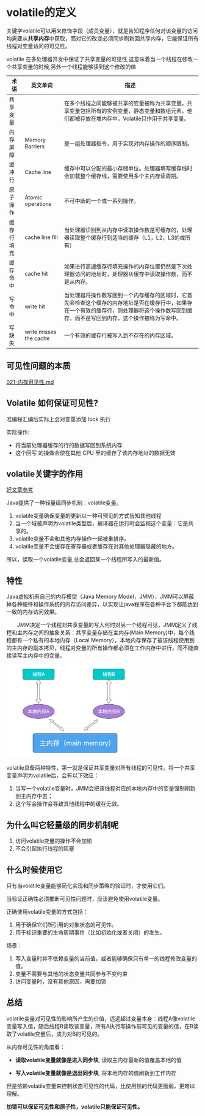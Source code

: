 # volatile的定义
关键字volatile可以用来修饰字段（成员变量），就是告知程序任何对该变量的访问均需要从**共享内存**中获取，而对它的改变必须同步刷新回共享内存，它能保证所有线程对变量访问的可见性。

volatile 在多处理器开发中保证了共享变量的可见性,这意味着当一个线程在修改一个共享变量的时候,另外一个线程能够读到这个修改的值

| 术语       | 英文单词               | 描述                                                         |
| ---------- | ---------------------- | ------------------------------------------------------------ |
| 共享变量   |                        | 在多个线程之间能够被共享的变量被称为共享变量。共享变量包括所有的实例变量，静态变量和数组元素。他们都被存放在堆内存中，Volatile只作用于共享变量。 |
| 内存屏障   | Memory Barriers        | 是一组处理器指令，用于实现对内存操作的顺序限制。             |
| 缓冲行     | Cache line             | 缓存中可以分配的最小存储单位。处理器填写缓存线时会加载整个缓存线，需要使用多个主内存读周期。 |
| 原子操作   | Atomic operations      | 不可中断的一个或一系列操作。                                 |
| 缓存行填充 | cache line fill        | 当处理器识别到从内存中读取操作数是可缓存的，处理器读取整个缓存行到适当的缓存（L1，L2，L3的或所有） |
| 缓存命中   | cache hit              | 如果进行高速缓存行填充操作的内存位置仍然是下次处理器访问的地址时，处理器从缓存中读取操作数，而不是从内存。 |
| 写命中     | write hit              | 当处理器将操作数写回到一个内存缓存的区域时，它首先会检查这个缓存的内存地址是否在缓存行中，如果存在一个有效的缓存行，则处理器将这个操作数写回到缓存，而不是写回到内存，这个操作被称为写命中。 |
| 写缺失     | write misses the cache | 一个有效的缓存行被写入到不存在的内存区域。                   |



## 可见性问题的本质

 [021-内存可见性.md](../05-Java内存模型/021-内存可见性.md) 

## Volatile 如何保证可见性?

准编程汇编后实际上会对变量添加 lock 执行

实际操作:

- 将当前处理器缓存的行的数据写回到系统内存
- 这个回写 的操做会使在其他 CPU 里的缓存了该内存地址的数据无效

## volatile关键字的作用

[好文章参考](https://www.cnblogs.com/chengxiao/p/6528109.html)

Java提供了一种轻量级同步机制：volatile变量。

1. volatile变量确保变量的更新以一种可预见的方式告知其他线程
2. 当一个域被声明为volatile类型后，编译器在运行时会监视这个变量：它是共享的。
3. volatile变量不会和其他内存操作一起被重排序。
4. volatile变量不会缓存在寄存器或者缓存在对其他处理器隐藏的地方。

所以，读取一个volatile变量,总会返回某一个线程所写入的最新值。

## 特性
Java虚拟机有自己的内存模型（Java Memory Model，JMM），JMM可以屏蔽掉各种硬件和操作系统的内存访问差异，以实现让java程序在各种平台下都能达到一致的内存访问效果。

　　JMM决定一个线程对共享变量的写入何时对另一个线程可见，JMM定义了线程和主内存之间的抽象关系：共享变量存储在主内存(Main Memory)中，每个线程都有一个私有的本地内存（Local Memory），本地内存保存了被该线程使用到的主内存的副本拷贝，线程对变量的所有操作都必须在工作内存中进行，而不能直接读写主内存中的变量。

  <img src="../../../assets/856fde6999c798be9a5ddc98d64b89a0.jpg" style="zoom:33%;" />

volatile具备两种特性，第一就是保证共享变量对所有线程的可见性。将一个共享变量声明为volatile后，会有以下效应：

1. 当写一个volatile变量时，JMM会把该线程对应的本地内存中的变量强制刷新到主内存中去；
1. 这个写会操作会导致其他线程中的缓存无效。

## 为什么叫它轻量级的同步机制呢

1. 访问volatile变量的操作不会加锁
2. 不会引起执行线程的阻塞

## 什么时候使用它

只有当volatile变量能够简化实现和同步策略的验证时，才使用它们。

当验证正确性必须推断可见性问题时，应该避免使用volatile变量。

正确使用volatile变量的方式包括：

1. 用于确保它们所引用的对象状态的可见性。
2. 用于标识重要的生命周期事件（比如初始化或者关闭）的发生。

场景：

1. 写入变量时并不依赖变量的当前值，或者能够确保只有单一的线程修改变量的值。
2. 变量不需要与其他的状态变量共同参与不变约束
3. 访问变量时，没有其他原因，需要加锁


## 总结

volatile变量对可见性的影响所产生的价值，远远超过变量本身：线程A像volatile变量写入值，随后线程B读取该变量，所有A执行写操作前可见的变量的值，在B读取了volatile变量后，成为对B的可见的。

从内存可见性的角度看：

- **读取volatile变量就像是进入同步块**, 读取主内存最新的值覆盖本地的值

- **写入volatile变量就像是退出同步块**, 将本地内存的值刷新到工作内存

但是依赖volatile变量来控制状态可见性的代码，比使用锁的代码更脆弱，更难以理解。

**加锁可以保证可见性和原子性，volatile只能保证可见性。**